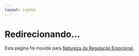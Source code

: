```yaml
---
layout: Layout
---
```


<script>
if (typeof window !== 'undefined') {
  window.location.href = '/pt/Natureza_da_Regulacao_Emocional.html'
}
</script>

# Redirecionando...

Esta página foi movida para [Natureza da Regulação Emocional](/pt/Natureza_da_Regulacao_Emocional.html).

